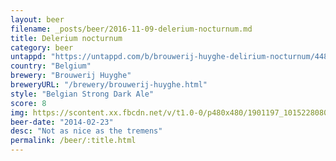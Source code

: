 ```yaml
---
layout: beer
filename: _posts/beer/2016-11-09-delerium-nocturnum.md
title: Delerium nocturnum
category: beer
untappd: "https://untappd.com/b/brouwerij-huyghe-delirium-nocturnum/4486"
country: "Belgium"
brewery: "Brouwerij Huyghe"
breweryURL: "/brewery/brouwerij-huyghe.html"
style: "Belgian Strong Dark Ale"
score: 8
img: https://scontent.xx.fbcdn.net/v/t1.0-0/p480x480/1901197_10152280800558745_1902963784_n.jpg?_nc_cat=106&_nc_ht=scontent.xx&oh=dac9655b7776f8af873cca85aba97265&oe=5D8F77B5
beer-date: "2014-02-23"
desc: "Not as nice as the tremens"
permalink: /beer/:title.html
---
```

